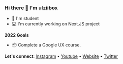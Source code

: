 ### Hi there 👋  I'm ulziibox 
- 🌱  I'm student
- 💻  I'm currently working on Next.JS project

**2022 Goals**
- 📦  Complete a Google UX course.
 
**Let's connect**: [Instagram](https://instagram.com/ulziibox) • [Youtube](https://www.youtube.com/c/ulziibox) • [Website](https://ulziibox.dev/) • [Twitter](https://twitter.com/ulziibox)
